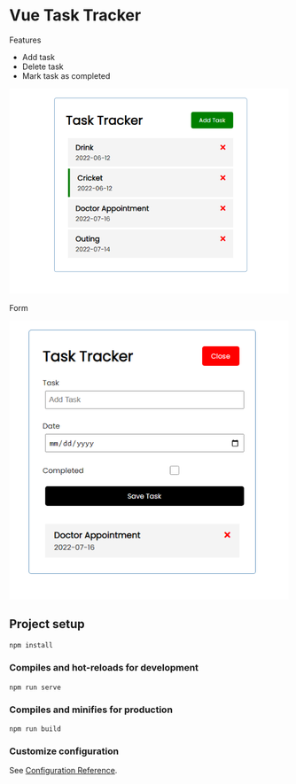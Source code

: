 # Vue Task Tracker

Features

* Add task
* Delete task
* Mark task as completed

![alt text](https://github.com/khizerdev/vue-task-tracker/blob/main/src/assets/List.PNG)

Form

![alt text](https://github.com/khizerdev/vue-task-tracker/blob/main/src/assets/Form.PNG)

## Project setup
```
npm install
```

### Compiles and hot-reloads for development
```
npm run serve
```

### Compiles and minifies for production
```
npm run build
```

### Customize configuration
See [Configuration Reference](https://cli.vuejs.org/config/).
